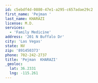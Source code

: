 ```yaml
---
id: c5ebdf4d-0880-47e1-a295-c657adae29c2
first_name: 'Pejman '
last_name: KHARAZI
license: M.D.
services:
  - 'Family Medicine'
address: '201 N Buffalo Dr'
city: 'Las Vegas'
state: NV
zip: '891450373'
phone: 702-242-2737
title: 'Pejman  KHARAZI'
_geoloc:
  lat: 36.2331
  lng: -115.261
---
```

